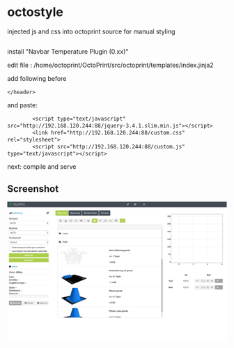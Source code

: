 # octostyle


injected js and css into octoprint source for manual styling


##
install "Navbar Temperature Plugin (0.xx)"

edit file : /home/octoprint/OctoPrint/src/octoprint/templates/index.jinja2

add following before 

```
</header>
```

and paste:

```
        <script type="text/javascript" src="http://192.168.120.244:88/jquery-3.4.1.slim.min.js"></script>
        <link href="http://192.168.120.244:88/custom.css" rel="stylesheet">
        <script src="http://192.168.120.244:88/custom.js" type="text/javascript"></script>
```

next: compile and serve


## Screenshot

![screen1](screen1.png)
